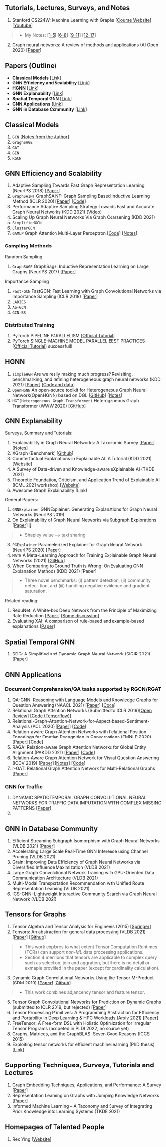 
## Tutorials, Lectures, Surveys, and Notes
1. Stanford CS224W: Machine Learning with Graphs [[Course Website](http://web.stanford.edu/class/cs224w/)] [[Youtube](https://www.youtube.com/playlist?list=PLoROMvodv4rPLKxIpqhjhPgdQy7imNkDn)]
> * My Notes: [[1-5](https://github.com/heathersherry/GNN/blob/main/CS224W/Stanford_CS224W_1-5.md)] [[6-8](https://github.com/heathersherry/GNN/blob/main/CS224W/Stanford_CS224W_6-8.md)] [[9-11](https://github.com/heathersherry/GNN/blob/main/CS224W/Stanford_CS224W_9-11.md)] [[12-17](https://github.com/heathersherry/GNN/blob/main/CS224W/Stanford_CS224W_12-17.md)]
2. Graph neural networks: A review of methods and applications (AI Open 2020) [[Paper](https://www.sciencedirect.com/science/article/pii/S2666651021000012)]

## Papers (Outline)
* __Classical Models__ [[Link](https://github.com/heathersherry/GNN/blob/main/README.md#classical-models)]
* __GNN Efficiency and Scalability__ [[Link](https://github.com/heathersherry/GNN#gnn-efficiency-and-scalability)]
* __HGNN__ [[Link](https://github.com/heathersherry/GNN#hgnn)]
* __GNN Explanability__ [[Link](https://github.com/heathersherry/GNN#gnn-explanability)]
* __Spatial Temporal GNN__ [[Link](https://github.com/heathersherry/GNN#spatial-temporal-gnn)]
* __GNN Applications__ [[Link](https://github.com/heathersherry/GNN#gnn-applications)]
* __GNN in Database Community__ [[Link](https://github.com/heathersherry/GNN#gnn-in-database-community)]


## Classical Models
1. `GCN` [[Notes from the Author](http://tkipf.github.io/graph-convolutional-networks/)]
2. `GraghSAGE`
3. `GAT`
4. `GIN`
5. `RGCN`

## GNN Efficiency and Scalability
1. Adaptive Sampling Towards Fast Graph Representation Learning (NeurIPS 2018) [[Paper](https://papers.nips.cc/paper/2018/file/01eee509ee2f68dc6014898c309e86bf-Paper.pdf)]
2. `GraphSAINT` GraphSAINT: Graph Sampling Based Inductive Learning Method (ICLR 2020) [[Paper](https://arxiv.org/pdf/1907.04931.pdf)] [[Code](https://github.com/GraphSAINT/GraphSAINT)]
3. Performance Adaptive Sampling Strategy Towards Fast and Accurate Graph Neural Networks (KDD 2021) [[Video](https://www.youtube.com/watch?v=uRxF-xLo60o)]
4. Scaling Up Graph Neural Networks Via Graph Coarsening (KDD 2021)
5. `SimplifiedGCN`
6. `ClusterGCN`
7. `GAMLP` Graph Attention Multi-Layer Perceptron [[Code](https://github.com/PKU-DAIR/GAMLP)] [[Notes](https://mp.weixin.qq.com/s/tGss6m22xABWqhJPl4P9aw)]

### Sampling Methods
Random Sampling
1. `GraphSAGE` GraphSage: Inductive Representation Learning on Large Graphs (NeurIPS 2017) [[Paper](https://arxiv.org/pdf/1706.02216.pdf)]

Importance Sampling
1. `Fast-GCN` FastGCN: Fast Learning with Graph Convolutional Networks via Importance Sampling (ICLR 2018) [[Paper](https://arxiv.org/pdf/1801.10247.pdf)]
2. `LADIES`
3. `AS-GCN`
4. `GCN-BS`

### Distributed Training
1. PyTorch PIPELINE PARALLELISM [[Official Tutorial](https://pytorch.org/docs/stable/pipeline.html#torch.distributed.pipeline.sync.Pipe)]
2. PyTorch SINGLE-MACHINE MODEL PARALLEL BEST PRACTICES [[Official Tutorial](https://pytorch.org/tutorials/intermediate/model_parallel_tutorial.html)] successful!!

## HGNN
1. `simpleHGN` Are we really making much progress? Revisiting, benchmarking, and refining heterogeneous graph neural networks (KDD 2021) [[Paper](https://keg.cs.tsinghua.edu.cn/jietang/publications/KDD21-Lv-et-al-HeterGNN.pdf)] [[Code and data](https://github.com/THUDM/HGB)]
2. `OpenHGNN` An open-source toolkit for Heterogeneous Graph Neural Network(OpenHGNN) based on DGL [[GitHub](https://github.com/BUPT-GAMMA/OpenHGNN)] [[Notes](https://mp.weixin.qq.com/s/hz7vD5giWIs-eD9cE7H96A)]
3. `HGT(Heterogeneous Graph Transformer)` Heterogeneous Graph Transformer (WWW 2020) [[GitHub](https://github.com/acbull/pyHGT)]

## GNN Explanability
Surveys, Summary and Tutorials:
1. Explainability in Graph Neural Networks: A Taxonomic Survey [[Paper](https://arxiv.org/pdf/2012.15445.pdf)] [[Notes](https://zhuanlan.zhihu.com/p/359533369)]
2. XGraph (Benchmark) [[Github](https://github.com/divelab/DIG/tree/main/dig/xgraph)]
3. Counterfactual Explanations in Explainable AI: A Tutorial (KDD 2021) [[Website](https://sites.google.com/view/kdd-2021-counterfactual)]
4. A Survey of Data-driven and Knowledge-aware eXplainable AI (TKDE 2021) 
5. Theoretic Foundation, Criticism, and Application Trend of Explainable AI (ICML 2021 workshop) [[Website](https://icml2021-xai.github.io/)]
6. Awesome Graph Explainability [[Link](https://github.com/flyingdoog/awesome-graph-explainability-papers)]

General Papers:
1. `GNNExplainer` GNNExplainer: Generating Explanations for Graph Neural Networks (NeurIPS 2019)
2. On Explainability of Graph Neural Networks via Subgraph Explorations [[Paper](https://arxiv.org/pdf/2102.05152.pdf)] 🌟
> * Shapley value --> taxi sharing
3. `PGExplainer` Parameterized Explainer for Graph Neural Network (NeurIPS 2020) [[Paper](https://github.com/flyingdoog/PGExplainer)]
4. `MATE` A Meta-Learning Approach for Training Explainable Graph Neural Networks (2021) [[GitHub](https://github.com/ispamm/MATE)]
5. When Comparing to Ground Truth is Wrong: On Evaluating GNN Explanation Methods (KDD 2021) [[Paper](https://dl-acm-org.lib.ezproxy.ust.hk/doi/10.1145/3447548.3467283)]
> * Three novel benchmarks: (i) pattern detection, (ii) community detec- tion, and (iii) handling negative evidence and gradient saturation.

Related reading:
1. ReduNet: A White-box Deep Network from the Principle of Maximizing Rate Reduction [[Paper](https://arxiv.org/pdf/2105.10446.pdf)] [[Some discussion](https://mp.weixin.qq.com/s/sZjn5Q8IBu6JXziTBJVLTg)]
2. Evaluating XAI: A comparison of rule-based and example-based explanations [[Paper](https://www.sciencedirect.com/science/article/pii/S0004370220301533)]

## Spatial Temporal GNN
1. SDG: A Simplified and Dynamic Graph Neural Network (SIGIR 2021) [[Paper](https://dongqifu.github.io/publications/SDG.pdf)]

## GNN Applications
### Document Comprehansion/QA tasks supported by RGCN/RGAT
1. QA-GNN: Reasoning with Language Models and Knowledge Graphs for Question Answering (NAACL 2021) [[Paper](https://arxiv.org/pdf/2104.06378.pdf)] [[Code](https://github.com/michiyasunaga/qagnn)]
2. Relational Graph Attention Networks (Submitted to ICLR 2019)[[Open Review](https://openreview.net/forum?id=Bklzkh0qFm)] [[Code (Tensorflow)](https://github.com/babylonhealth/rgat)]
3. Relational-Graph-Attention-Network-for-Aspect-based-Sentiment-Analysis (ACL 2020) [[Paper](https://arxiv.org/pdf/2004.12362.pdf)] [[Code](https://github.com/shenwzh3/RGAT-ABSA)]
4. Relation-aware Graph Attention Networks with Relational Position Encodings for Emotion Recognition in Conversations (EMNLP 2020) [[Paper](https://aclanthology.org/2020.emnlp-main.597)] [[Code](https://github.com/KomorebiLHX/Emotion-Recognition-in-Conversations)]
5. RAGA: Relation-aware Graph Attention Networks for Global Entity Alignment (PAKDD 2021) [[Paper](https://arxiv.org/pdf/2103.00791.pdf)] [[Code](https://github.com/zhurboo/RAGA)]
6. Relation-Aware Graph Attention Network for Visual Question Answering (ICCV 2019) [[Paper](https://arxiv.org/pdf/1903.12314.pdf)] [[Notes](https://blog.csdn.net/xiasli123/article/details/102937712)] [[Code](https://github.com/linjieli222/VQA_ReGAT)]
7. r-GAT: Relational Graph Attention Network for Multi-Relational Graphs [[Paper](https://arxiv.org/pdf/2109.05922.pdf)]

### GNN for Traffic
1. DYNAMIC SPATIOTEMPORAL GRAPH CONVOLUTIONAL NEURAL NETWORKS FOR TRAFFIC DATA IMPUTATION WITH COMPLEX MISSING PATTERNS [[Paper](https://arxiv.org/pdf/2109.08357.pdf)]
2. 


## GNN in Database Community
1. Efficient Streaming Subgraph Isomorphism with Graph Neural Networks (VLDB 2021) [[Paper](http://vldb.org/pvldb/vol14/p730-duong.pdf)]
2. Accelerating Large Scale Real-Time GNN Inference using Channel Pruning (VLDB 2021)
3. Grain: Improving Data Efficiency of Graph Neural Networks via Diversified Influence Maximization (VLDB 2021)
4. Large Graph Convolutional Network Training with GPU-Oriented Data Communication Architecture (VLDB 2021)
5. Multi-Modal Transportation Recommendation with Unified Route Representation Learning (VLDB 2021)
6. ICS-GNN: Lightweight Interactive Community Search via Graph Neural Network (VLDB 2021)

## Tensors for Graphs
1. Tensor Algebra and Tensor Analysis for Engineers (2015) [[Springer](https://link.springer.com/book/10.1007/978-3-319-16342-0)]
2. Tensors: An abstraction for general data processing (VLDB 2021) [[Paper](http://vldb.org/pvldb/vol14/p1797-koutsoukos.pdf)] [[Github](https://github.com/microsoft/hummingbird)]
> * This work explores to what extent Tensor Computation Runtimes (TCRs) can support *non-ML* data processing applications.
> * Section 4 mentions that tensors are applicable to complex query such as selection, join and aggration, but there is no detail or exmaple provided in the paper (except for cardinality calculation).
3. Dynamic Graph Convolutional Networks Using the Tensor M-Product (SDM 2019) [[Paper](https://arxiv.org/pdf/1910.07643)] [[Github](https://github.com/IBM/TM-GCN)]
> * This work combines adjancency tensor and feature tensor.
5. Tensor Graph Convolutional Networks for Prediction on Dynamic Graphs (submitted to ICLR 2019, but rejected) [[Paper](https://openreview.net/forum?id=rylVTTVtvH)]
6. Tensor Processing Primitives: A Programming Abstraction for Efficiency and Portability in Deep Learning & HPC Workloads (Arxiv 2021) [[Paper](https://arxiv.org/pdf/2104.05755.pdf)]
7. FreeTensor: A Free-form DSL with Holistic Optimization for Irregular Tensor Programs (accpeted in PLDI 2022, no source yet)
8. Graphs, Matrices, and the GraphBLAS: Seven Good Reasons (ICCS 2015)
9. Exploiting tensor networks for efficient machine learning (PhD thesis) [[Link](https://hub.hku.hk/handle/10722/308618)]

## Supporting Techniques, Surveys, Tutorials and Lectures

1. Graph Embedding Techniques, Applications, and Performance: A Survey [[Paper](https://arxiv.org/pdf/1705.02801.pdf)]
2. Representation Learning on Graphs with Jumping Knowledge Networks [[Paper](http://proceedings.mlr.press/v80/xu18c/xu18c.pdf)]
3. Informed Machine Learning – A Taxonomy and Survey of Integrating Prior Knowledge into Learning Systems (TKDE 2021)

## Homepages of Talented People
1. Rex Ying [[Website](https://cs.stanford.edu/people/rexy/index.html)]
